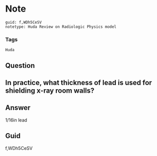 # Note
```
guid: f,WDh5CeSV
notetype: Huda Review on Radiologic Physics model
```

### Tags
```
Huda
```

## Question
<h2>In practice, what thickness of lead is used for shielding x-ray room walls?</h2>

## Answer
<section>
<p>1/16in lead</p>

</section>

## Guid
f,WDh5CeSV
